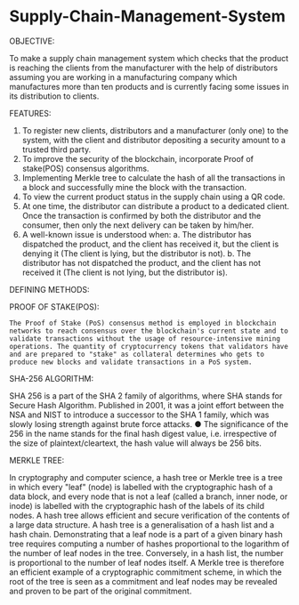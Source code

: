 # Supply-Chain-Management-System

OBJECTIVE:

To make a supply chain management system which checks that the product is reaching the clients from the manufacturer with the help of distributors assuming you are working in a manufacturing company which manufactures more than ten products and is currently facing some issues in its distribution to clients.

FEATURES:

1.	To register new clients, distributors and a manufacturer (only one) to the     system, with the client and distributor depositing a security amount to a trusted third party.
2.	To improve the security of the blockchain, incorporate Proof of stake(POS) consensus algorithms. 
3.	Implementing Merkle tree to calculate the hash of all the transactions in a block and successfully mine the block with the transaction. 
4.	To view the current product status in the supply chain using a QR code. 
5.	At one time, the distributor can distribute a product to a dedicated client. Once the transaction is confirmed by both the distributor and the consumer, then only the next delivery can be taken by him/her. 
6.	A well-known issue is understood when:
 a. The distributor has dispatched the product, and the client has received   it, but the client is denying it (The client is lying, but the distributor is not).
 b. The distributor has not dispatched the product, and the client has not received it (The client is not lying, but the distributor is).



DEFINING METHODS:



PROOF OF STAKE(POS):

    The Proof of Stake (PoS) consensus method is employed in blockchain networks to reach consensus over the blockchain's current state and to validate transactions without the usage of resource-intensive mining operations. The quantity of cryptocurrency tokens that validators have and are prepared to "stake" as collateral determines who gets to produce new blocks and validate transactions in a PoS system.


SHA-256 ALGORITHM:

SHA 256 is a part of the SHA 2 family of algorithms, where SHA stands for Secure Hash Algorithm. Published in 2001, it was a joint effort between the NSA and NIST to introduce a successor to the SHA 1 family, which was slowly losing strength against brute force attacks. 
● The significance of the 256 in the name stands for the final hash digest value, i.e. irrespective of the size of plaintext/cleartext, the hash value will always be 256 bits.

                       

MERKLE TREE:

In cryptography and computer science, a hash tree or Merkle tree is a tree in which every "leaf" (node) is labelled with the cryptographic hash of a data block, and every node that is not a leaf (called a branch, inner node, or inode) is labelled with the cryptographic hash of the labels of its child nodes. A hash tree allows efficient and secure verification of the contents of a large data structure. A hash tree is a generalisation of a hash list and a hash chain. Demonstrating that a leaf node is a part of a given binary hash tree requires computing a number of hashes proportional to the logarithm of the number of leaf nodes in the tree. Conversely, in a hash list, the number is proportional to the number of leaf nodes itself. A Merkle tree is therefore an efficient example of a cryptographic commitment scheme, in which the root of the tree is seen as a commitment and leaf nodes may be revealed and proven to be part of the original commitment.
